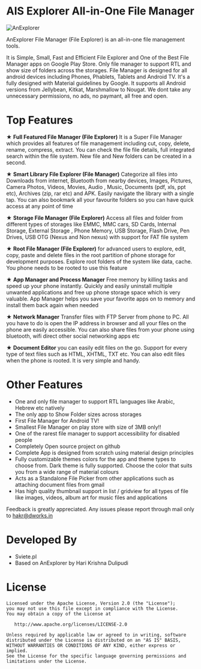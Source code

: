 AIS Explorer All-in-One File Manager
==================================

![AnExplorer](https://github.com/sviete/AisExplorer/raw/master/header.jpg)

AnExplorer File Manager (File Explorer) is an all-in-one file management tools.

It is Simple, Small, Fast and Efficient File Explorer and One of the Best File Manager apps on Google Play Store. Only file manager to support RTL and show size of folders across the storages. File Manager is designed for all android devices including Phones, Phablets, Tablets and Android TV. It's a fully designed with Material guidelines by Google. It supports all Android versions from Jellybean, Kitkat, Marshmallow to Nougat. We dont take any unnecessary permissions, no ads, no paymant, all free and open.

Top Features
============
★ **Full Featured File Manager (File Explorer)** It is a Super File Manager which provides all features of file management including cut, copy, delete, rename, compress, extract. You can check the file file details, full integrated search within the file system. New file and New folders can be created in a second.

★ **Smart Library File Explorer (File Manager)** Categorize all files into Downloads from internet, Bluetooth from nearby devices, Images, Pictures, Camera Photos, Videos, Movies, Audio , Music, Documents (pdf, xls, ppt etc), Archives (zip, rar etc) and APK. Easily navigate the library with a single tap. You can also bookmark all your favourite folders so you can have quick access at any point of time

★ **Storage File Manager (File Explorer)** Access all files and folder from different types of storages like EMMC, MMC cars, SD Cards, Internal Storage, External Storage , Phone Memory, USB Storage, Flash Drive, Pen Drives, USB OTG (Nexus and Non nexus) with support for FAT file system

★ **Root File Manager (File Explorer)** for advanced users to explore, edit, copy, paste and delete files in the root partition of phone storage for development purposes. Explore root folders of the system like data, cache. You phone needs to be rooted to use this feature

★ **App Manager and Process Manager** Free memory by killing tasks and speed up your phone instantly. Quickly and easily uninstall multiple unwanted applications and free up phone storage space which is very valuable. App Manager helps you save your favorite apps on to memory and install them back again when needed

★ **Network Manager** Transfer files with FTP Server from phone to PC. All you have to do is open the IP address in browser and all your files on the phone are easily accessible. You can also share files from your phone using bluetooth, wifi direct other social networking apps etc

★ **Document Editor** you can easily edit files on the go. Support for every type of text files such as HTML, XHTML, TXT etc. You can also edit files when the phone is rooted. It is very simple and handy.

Other Features
==============
* One and only file manager to support RTL languages like Arabic, Hebrew etc natively
* The only app to Show Folder sizes across storages
* First File Manager for Android TV!
* Smallest File Manager on play store with size of 3MB only!!
* One of the rarest file manager to support accessibility for disabled people
* Completely Open source project on github
* Complete App is designed from scratch using material design principles
* Fully customizable themes colors for the app and theme types to choose from. Dark theme is fully supported. Choose the color that suits you from a wide range of material colours
* Acts as a Standalone File Picker from other applications such as attaching document files from gmail
* Has high quality thumbnail support in list / gridview for all types of file like images, videos, album art for music files and applications

Feedback is greatly appreciated. Any issues please report through mail only to hakr@dworks.in



Developed By
============
* Sviete.pl
* Based on AnExplorer by Hari Krishna Dulipudi


License
=======

    Licensed under the Apache License, Version 2.0 (the "License");
    you may not use this file except in compliance with the License.
    You may obtain a copy of the License at

       http://www.apache.org/licenses/LICENSE-2.0

    Unless required by applicable law or agreed to in writing, software
    distributed under the License is distributed on an "AS IS" BASIS,
    WITHOUT WARRANTIES OR CONDITIONS OF ANY KIND, either express or implied.
    See the License for the specific language governing permissions and
    limitations under the License.


